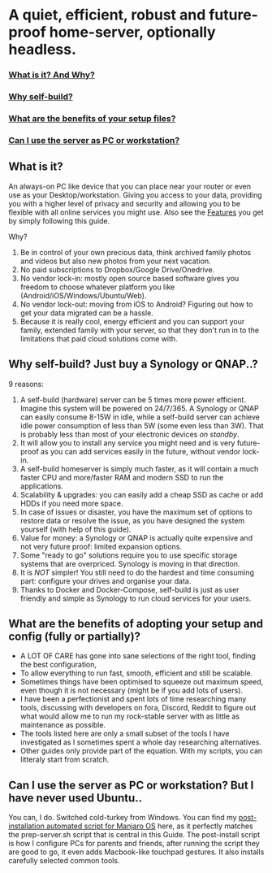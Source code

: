 # A quiet, efficient, robust and future-proof home-server, optionally headless.

### [What is it? And Why?](https://github.com/zilexa/Homeserver#what-is-it)
### [Why self-build?](https://github.com/zilexa/Homeserver#why-self-build-just-buy-a-synology-or-qnap)
### [What are the benefits of your setup files?](https://github.com/zilexa/Homeserver#what-are-the-benefits-of-adopting-your-setup-and-config-fully-or-partially)
### [Can I use the server as PC or workstation?](https://github.com/zilexa/Homeserver#can-i-use-the-server-as-pc-or-workstation-but-i-have-never-used-ubuntu)

## What is it?
An always-on PC like device that you can place near your router or even use as your Desktop/workstation. Giving you access to your data, providing you with a higher level of privacy and security and allowing you to be flexible with all online services you might use. 
Also see the [Features](https://github.com/zilexa/Homeserver#features) you get by simply following this guide. 

Why?
1. Be in control of your own precious data, think archived family photos and videos but also new photos from your next vacation. 
2. No paid subscriptions to Dropbox/Google Drive/Onedrive. 
3. No vendor lock-in: mostly open source based software gives you freedom to choose whatever platform you like (Android/iOS/Windows/Ubuntu/Web). 
4. No vendor lock-out: moving from iOS to Android? Figuring out how to get your data migrated can be a hassle. 
5. Because it is really cool, energy efficient and you can support your family, extended family with your server, so that they don't run in to the limitations that paid cloud solutions come with. 

## Why self-build? Just buy a Synology or QNAP..?
9 reasons: 
1. A self-build (hardware) server can be 5 times more power efficient. Imagine this system will be powered on 24/7/365. A Synology or QNAP can easily consume 8-15W in idle, while a self-build server can achieve idle power consumption of less than 5W (some even less than 3W). That is probably less than most of your electronic devices *on standby*. 
2. It will allow you to install any service you might need and is very future-proof as you can add services easily in the future, without vendor lock-in. 
3. A self-build homeserver is simply much faster, as it will contain a much faster CPU and more/faster RAM and modern SSD to run the applications. 
4. Scalability & upgrades: you can easily add a cheap SSD as cache or add HDDs if you need more space. 
5. In case of issues or disaster, you have the maximum set of options to restore data or resolve the issue, as you have designed the system yourself (with help of this guide). 
6. Value for money: a Synology or QNAP is actually quite expensive and not very future proof: limited expansion options.
7. Some "ready to go" solutions require you to use specific storage systems that are overpriced. Synology is moving in that direction.
8. It is *NOT* simpler! You still need to do the hardest and time consuming part: configure your drives and organise your data.
9. Thanks to Docker and Docker-Compose, self-build is just as user friendly and simple as Synology to run cloud services for your users.

## What are the benefits of adopting your setup and config (fully or partially)?

 - A LOT OF CARE has gone into sane selections of the right tool, finding the best configuration,  
 - To allow everything to run fast, smooth, efficient and still be scalable. 
 - Sometimes things have been optimised to squeeze out maximum speed, even though it is not necessary (might be if you add lots of users). 
 - I have been a perfectionist and spent lots of time researching many tools, discussing with developers on fora, Discord, Reddit to figure out what would allow me to run my rock-stable server with as little as maintenance as possible.  
 - The tools listed here are only a small subset of the tools I have investigated as I sometimes spent a whole day researching alternatives.
 - Other guides only provide part of the equation. With my scripts, you can litteraly start from scratch. 

## Can I use the server as PC or workstation? But I have never used Ubuntu..
You can, I do. Switched cold-turkey from Windows. You can find my [post-installation automated script for Manjaro OS](https://github.com/zilexa/manjaro-gnome-post-install) here, as it perfectly matches the prep-server.sh script that is central in this Guide. The post-install script is how I configure PCs for parents and friends, after running the script they are good to go, it even adds Macbook-like touchpad gestures. It also installs carefully selected common tools.

